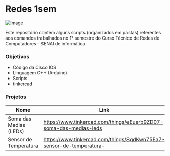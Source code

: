 #  Redes 1sem

![image](https://user-images.githubusercontent.com/78046279/124510570-7b6f4280-ddaa-11eb-83dc-4161c36bd8ec.png)

Este repositório contém alguns scripts (organizados em pastas) referentes aos comandos trabalhados no 1° semestre do Curso Técnico de Redes de Computadores - SENAI de informática

### Objetivos

- Código da Cisco IOS
-  Linguagem C++ (Arduino)
-  Scripts
- tinkercad

### Projetos

Nome | Link
---- | -------
Soma das Medias (LEDs) |https://www.tinkercad.com/things/eEuerb9ZD07-soma-das-medias-leds
Sensor de Temperatura |  https://www.tinkercad.com/things/8qdKwn75Ea7-sensor-de-temperatura-

